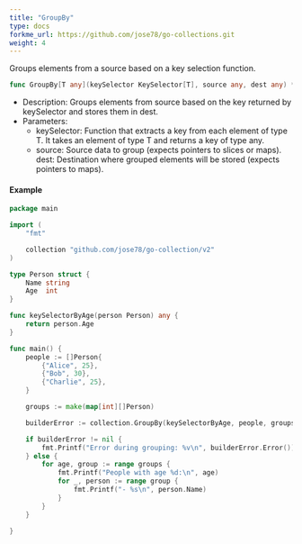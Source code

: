 ```yaml
---
title: "GroupBy"
type: docs
forkme_url: https://github.com/jose78/go-collections.git
weight: 4
---
```


Groups elements from a source based on a key selection function.


```go
func GroupBy[T any](keySelector KeySelector[T], source any, dest any) *Builder[T]
```

* Description: Groups elements from source based on the key returned by keySelector and stores them in dest.
* Parameters:
    * keySelector: Function that extracts a key from each element of type T. It takes an element of type T and returns a key of type any.
    * source: Source data to group (expects pointers to slices or maps).
dest: Destination where grouped elements will be stored (expects pointers to maps).


#### Example

```go {linenos=inline,hl_lines=[27],linenostart=1,lineanchors=80}
package main

import (
	"fmt"

	collection "github.com/jose78/go-collection/v2"
)

type Person struct {
	Name string
	Age  int
}

func keySelectorByAge(person Person) any {
	return person.Age
}

func main() {
	people := []Person{
		{"Alice", 25},
		{"Bob", 30},
		{"Charlie", 25},
	}

	groups := make(map[int][]Person)

	builderError := collection.GroupBy(keySelectorByAge, people, groups)

	if builderError != nil {
		fmt.Printf("Error during grouping: %v\n", builderError.Error())
	} else {
		for age, group := range groups {
			fmt.Printf("People with age %d:\n", age)
			for _, person := range group {
				fmt.Printf("- %s\n", person.Name)
			}
		}
	}

}

```